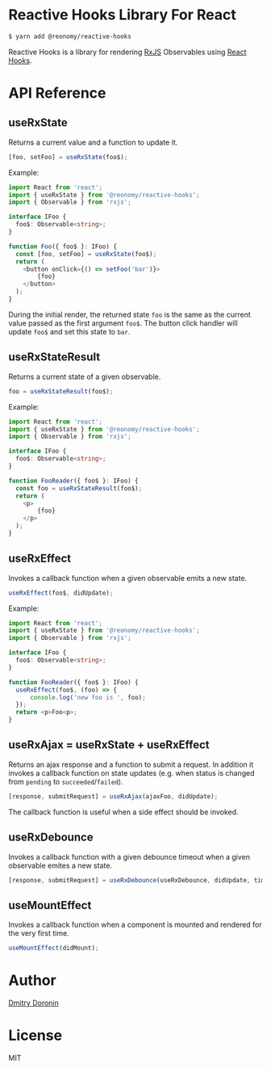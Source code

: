 # Reactive Hooks Library For React

```bash
$ yarn add @reonomy/reactive-hooks
```
Reactive Hooks is a library for rendering [RxJS](https://rxjs-dev.firebaseapp.com/) Observables using [React Hooks](https://reactjs.org/docs/hooks-reference.html#usestate).

# API Reference

## useRxState
Returns a current value and a function to update it.

```typescript
[foo, setFoo] = useRxState(foo$);
```

Example:
```typescript
import React from 'react';
import { useRxState } from '@reonomy/reactive-hooks';
import { Observable } from 'rxjs';

interface IFoo {
  foo$: Observable<string>;
}

function Foo({ foo$ }: IFoo) {
  const [foo, setFoo] = useRxState(foo$);
  return (
    <button onClick={() => setFoo('bar')}>
        {foo}
    </button>
  );
}
```

During the initial render, the returned state `foo` is the same as the current value passed as the first argument `foo$`.
The button click handler will update `foo$` and set this state to `bar`.

## useRxStateResult
Returns a current state of a given observable.

```typescript
foo = useRxStateResult(foo$);
```

Example:
```typescript
import React from 'react';
import { useRxState } from '@reonomy/reactive-hooks';
import { Observable } from 'rxjs';

interface IFoo {
  foo$: Observable<string>;
}

function FooReader({ foo$ }: IFoo) {
  const foo = useRxStateResult(foo$);
  return (
    <p>
        {foo}
    </p>
  );
}
```

## useRxEffect
Invokes a callback function when a given observable emits a new state.

```typescript
useRxEffect(foo$, didUpdate);
```

Example:
```typescript
import React from 'react';
import { useRxState } from '@reonomy/reactive-hooks';
import { Observable } from 'rxjs';

interface IFoo {
  foo$: Observable<string>;
}

function FooReader({ foo$ }: IFoo) {
  useRxEffect(foo$, (foo) => {
      console.log('new foo is ', foo);
  });
  return <p>Foo<p>;
}
```

## useRxAjax = useRxState + useRxEffect

Returns an ajax response and a function to submit a request. In addition it invokes a callback function on state updates (e.g. when status is changed from `pending` to `succeeded`/`failed`).

```typescript
[response, submitRequest] = useRxAjax(ajaxFoo, didUpdate);
```

The callback function is useful when a side effect should be invoked.

## useRxDebounce
Invokes a callback function with a given debounce timeout when a given observable emites a new state.

```typescript
[response, submitRequest] = useRxDebounce(useRxDebounce, didUpdate, timeout);
```

## useMountEffect
Invokes a callback function when a component is mounted and rendered for the very first time.

```typescript
useMountEffect(didMount);
```

# Author
[Dmitry Doronin](https://www.linkedin.com/in/ddoronin)

# License
MIT

